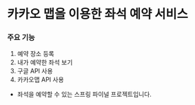 # 카카오 맵을 이용한 좌석 예약 서비스


### 주요 기능
1. 예약 장소 등록
2. 내가 예약한 좌석 보기
3. 구글 API 사용
4. 카카오맵 API 사용

- 좌석을 예약할 수 있는 스프링 파이널 프로젝트입니다.

